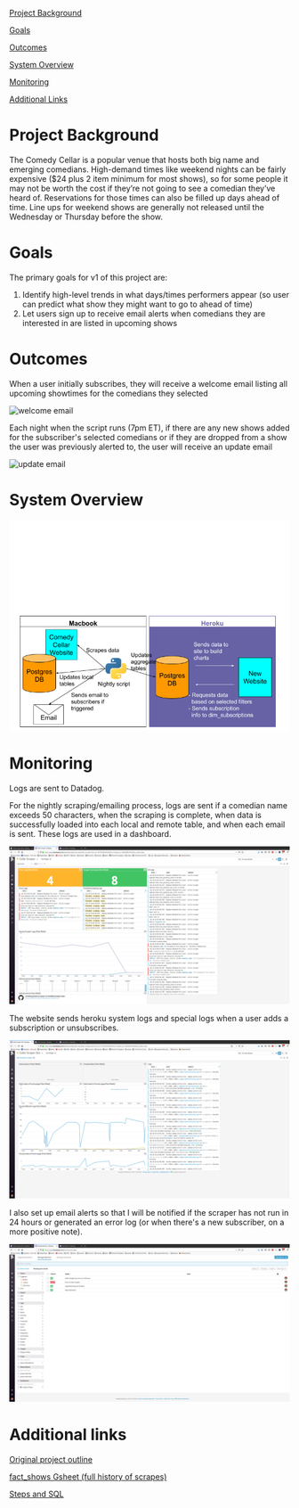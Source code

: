 [Project Background](#project-background)

[Goals](#goals)

[Outcomes](#outcomes)

[System Overview](#system-overview)

[Monitoring](#monitoring)

[Additional Links](#additional-links)

# Project Background

The Comedy Cellar is a popular venue that hosts both big name and emerging comedians. High-demand times like weekend nights can be fairly expensive ($24 plus 2 item minimum for most shows), so for some people it may not be worth the cost if they’re not going to see a comedian they’ve heard of. Reservations for those times can also be filled up days ahead of time. Line ups for weekend shows are generally not released until the Wednesday or Thursday before the show.

# Goals

The primary goals for v1 of this project are:
1. Identify high-level trends in what days/times performers appear (so user can predict what show they might want to go to ahead of time)
2. Let users sign up to receive email alerts when comedians they are interested in are listed in upcoming shows


# Outcomes

When a user initially subscribes, they will receive a welcome email listing all upcoming showtimes for the comedians they selected

![welcome email](https://raw.githubusercontent.com/mlm603/comedy-cellar/master/pictures/welcome_email.png)

Each night when the script runs (7pm ET), if there are any new shows added for the subscriber's selected comedians or if they are dropped from a show the user was previously alerted to, the user will receive an update email

![update email](https://raw.githubusercontent.com/mlm603/comedy-cellar/master/pictures/update_email.png)

# System Overview

![system diagram](https://github.com/mlm603/comedy-cellar/blob/master/pictures/system_diagram_updated.png)

# Monitoring

Logs are sent to Datadog. 

For the nightly scraping/emailing process, logs are sent if a comedian name exceeds 50 characters, when the scraping is complete, when data is successfully loaded into each local and remote table, and when each email is sent. These logs are used in a dashboard.

![scraper_datadog_dashboard](https://github.com/mlm603/comedy-cellar/blob/master/pictures/scraper_datadog_dashboard.png)

The website sends heroku system logs and special logs when a user adds a subscription or unsubscribes.

![site_datadog_dashboard](https://github.com/mlm603/comedy-cellar/blob/master/pictures/site_datadog_dashboard.png)

I also set up email alerts so that I will be notified if the scraper has not run in 24 hours or generated an error log (or when there's a new subscriber, on a more positive note).

![monitors](https://github.com/mlm603/comedy-cellar/blob/master/pictures/monitors.png)


# Additional links

[Original project outline](https://docs.google.com/document/d/1y4zlj_LR3HZ_MzT7Rh7jvh73xsZhqj8Ez5qk92yTCfk/edit#)

[fact_shows Gsheet (full history of scrapes)](https://docs.google.com/spreadsheets/d/1O--GtBmFah95c1tYfiPkFA8ToFgl6OawjUmibvv06Xk/edit#gid=0)

[Steps and SQL](https://github.com/mlm603/comedy-cellar/blob/master/steps_and_sql.md)